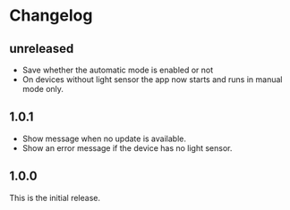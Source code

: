 # Changelog

## unreleased

- Save whether the automatic mode is enabled or not
- On devices without light sensor the app now starts and runs in manual mode only.

## 1.0.1

- Show message when no update is available.
- Show an error message if the device has no light sensor.

## 1.0.0

This is the initial release.
